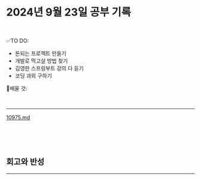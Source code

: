 # 2024년 9월 23일 공부 기록 

<br>

✅TO DO: 

- 돈되는 프로젝트 만들기
- 개발로 먹고살 방법 찾기
- 김영한 스프링부트 강의 다 듣기
- 코딩 과외 구하기


💭배울 것:


<br>

---


[10975.md](..%2F..%2F..%2FAlgorithm%2FSolvedProblem%2F%EB%9E%9C%EB%8D%A4%EB%A7%88%EB%9D%BC%ED%86%A4%2F%EC%BD%94%EC%8A%A4016%2F10975%2F10975.md)


<br><br><br>





## 회고와 반성

---

